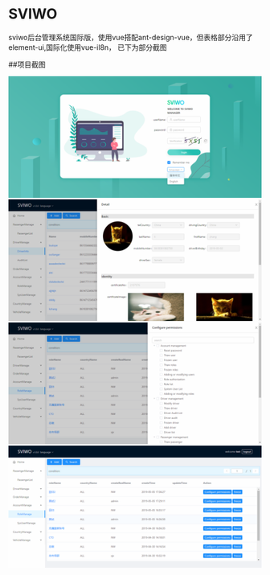 # SVIWO
sviwo后台管理系统国际版，使用vue搭配ant-design-vue，但表格部分沿用了element-ui,国际化使用vue-il8n，
已下为部分截图

##项目截图  

![Image text](https://github.com/yueqjGithub/sviwo-international/blob/master/showImg/63D229F8-A33E-44e0-988B-A475BCE75764.png)  
![Image text](https://github.com/yueqjGithub/sviwo-international/blob/master/showImg/867AD402-7259-46df-A290-138BAABB4841.png)  
![Image text](https://github.com/yueqjGithub/sviwo-international/blob/master/showImg/B97E1FD6-195A-408f-BDF5-646A25D00887.png)  
![Image text](https://github.com/yueqjGithub/sviwo-international/blob/master/showImg/C831D040-744E-4cae-A43E-630E1F6FAF21.png) 

      
